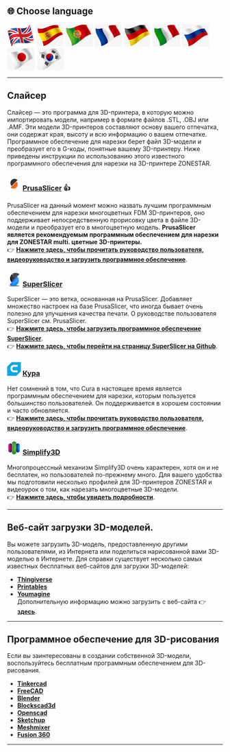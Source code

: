 
## <a id="choose-language">:globe_with_meridians: Choose language </a>
[![](./lanpic/EN.png)](https://github.com/ZONESTAR3D/Slicing-Guide/tree/master/readme.md)
[![](./lanpic/ES.png)](https://github.com/ZONESTAR3D/Slicing-Guide/tree/master/readme-es.md)
[![](./lanpic/PT.png)](https://github.com/ZONESTAR3D/Slicing-Guide/tree/master/readme-pt.md)
[![](./lanpic/FR.png)](https://github.com/ZONESTAR3D/Slicing-Guide/tree/master/readme-fr.md)
[![](./lanpic/DE.png)](https://github.com/ZONESTAR3D/Slicing-Guide/tree/master/readme-de.md)
[![](./lanpic/IT.png)](https://github.com/ZONESTAR3D/Slicing-Guide/tree/master/readme-it.md)
[![](./lanpic/RU.png)](https://github.com/ZONESTAR3D/Slicing-Guide/tree/master/readme-ru.md)
[![](./lanpic/JP.png)](https://github.com/ZONESTAR3D/Slicing-Guide/tree/master/readme-jp.md)
[![](./lanpic/KR.png)](https://github.com/ZONESTAR3D/Slicing-Guide/tree/master/readme-kr.md)
<!-- [![](./lanpic/SA.png)](https://github.com/ZONESTAR3D/Slicing-Guide/tree/master/readme-ar.md) -->

----
## Слайсер
Слайсер — это программа для 3D-принтера, в которую можно импортировать модели, например в формате файлов .STL, .OBJ или .AMF. Эти модели 3D-принтеров составляют основу вашего отпечатка, они содержат края, высоту и всю информацию о вашем отпечатке. Программное обеспечение для нарезки берет файл 3D-модели и преобразует его в G-коды, понятные вашему 3D-принтеру.
Ниже приведены инструкции по использованию этого известного программного обеспечения для нарезки на 3D-принтере ZONESTAR.

### ![](PrusaSlicer.png) [PrusaSlicer](/PrusaSlicer/) :+1:
PrusaSlicer на данный момент можно назвать лучшим программным обеспечением для нарезки многоцветных FDM 3D-принтеров, оно поддерживает непосредственную прорисовку цвета в файле 3D-модели и преобразует его в многоцветную модель. **PrusaSlicer является рекомендуемым программным обеспечением для нарезки для ZONESTAR multi. цветные 3D-принтеры.**    
:point_right: [**Нажмите здесь, чтобы прочитать руководство пользователя, видеоруководство и загрузить программное обеспечение**](./PrusaSlicer/).

### ![](superslicer.png) [SuperSlicer](https://github.com/supermerill/SuperSlicer/releases)
SuperSlicer — это ветка, основанная на PrusaSlicer. Добавляет множество настроек на базе PrusaSlicer, что иногда бывает очень полезно для улучшения качества печати. О руководстве пользователя SuperSlicer см. PrusaSlicer.   
:point_right: [**Нажмите здесь, чтобы загрузить программное обеспечение SuperSlicer**](https://github.com/supermerill/SuperSlicer/releases).    
:point_right: [**Нажмите здесь, чтобы перейти на страницу SuperSlicer на Github**](https://github.com/supermerill/SuperSlicer).

### ![](cura.png) [Кура](/cura/)
Нет сомнений в том, что Cura в настоящее время является программным обеспечением для нарезки, которым пользуется большинство пользователей. Он поддерживается в хорошем состоянии и часто обновляется.     
:point_right: [**Нажмите здесь, чтобы прочитать руководство пользователя, видеоруководство и загрузить программное обеспечение**](./cura/).

### ![](Simplify3D.png) [Simplify3D](/Simplify3D/)
Многопроцессный механизм Simplify3D очень характерен, хотя он и не бесплатен, но пользователей по-прежнему много.
Для вашего удобства мы подготовили несколько профилей для 3D-принтеров ZONESTAR и видеоурок о том, как нарезать многоцветные 3D-модели.     
:point_right: [**Нажмите здесь, чтобы увидеть подробности**](./Simplify3D/).

-----
## Веб-сайт загрузки 3D-моделей.
Вы можете загрузить 3D-модель, предоставленную другими пользователями, из Интернета или поделиться нарисованной вами 3D-моделью в Интернете. Для справки существует несколько самых известных бесплатных веб-сайтов для загрузки 3D-моделей:
- **[Thingiverse](https://www.thingiverse.com/)**
- **[Printables](https://www.printables.com/)**
- **[Youmagine](https://www.youmagine.com/)**   
Дополнительную информацию можно загрузить с веб-сайта :point_right: [**здесь**][THINGIVERSE].

-----
## Программное обеспечение для 3D-рисования
Если вы заинтересованы в создании собственной 3D-модели, воспользуйтесь бесплатным программным обеспечением для 3D-рисования.
- **[Tinkercad](https://www.tinkercad.com/)**
- **[FreeCAD](https://www.freecad.org/)**
- **[Blender](https://www.blender.org/)**
- **[Blockscad3d](https://www.blockscad3d.com/editor/)**
- **[Openscad](https://openscad.org/downloads.html)**
- **[Sketchup](https://www.sketchup.com/plans-and-pricing/sketchup-free)**
- **[Meshmixer](https://meshmixer.com/)**
- **[Fusion 360](https://www.autodesk.in/products/fusion-360/free-trial)**

-----
[THINGIVERSE]: https://all3dp.com/1/free-stl-files-3d-printer-models-3d-print-files-stl-download/
